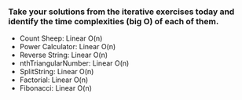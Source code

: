 ### Take your solutions from the iterative exercises today and identify the time complexities (big O) of each of them.

  - Count Sheep: Linear O(n)
  - Power Calculator: Linear O(n)
  - Reverse String: Linear O(n)
  - nthTriangularNumber: Linear O(n)
  - SplitString: Linear O(n)
  - Factorial: Linear O(n)
  - Fibonacci: Linear O(n)